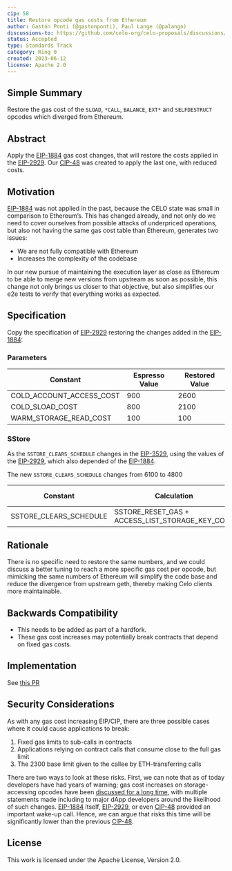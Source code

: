 ```yaml
---
cip: 58
title: Restore opcode gas costs from Ethereum
author: Gastón Ponti (@gastonponti), Paul Lange (@palango)
discussions-to: https://github.com/celo-org/celo-proposals/discussions/367
status: Accepted
type: Standards Track
category: Ring 0
created: 2023-06-12
license: Apache 2.0
---
```


## Simple Summary

Restore the gas cost of the `SLOAD`, `*CALL`, `BALANCE`, `EXT*` and `SELFDESTRUCT` opcodes which diverged from Ethereum.

## Abstract

Apply the [EIP-1884](https://eips.ethereum.org/EIPS/eip-1884) gas cost changes, that will restore the costs applied in the [EIP-2929](https://eips.ethereum.org/EIPS/eip-2929). Our [CIP-48](https://github.com/celo-org/celo-proposals/blob/master/CIPs/cip-0048.md) was created to apply the last one, with reduced costs.

## Motivation

[EIP-1884](https://eips.ethereum.org/EIPS/eip-1884) was not applied in the past, because the CELO state was small in comparison to Ethereum’s. This has changed already, and not only do we need to cover ourselves from possible attacks of underpriced operations, but also not having the same gas cost table than Ethereum, generates two issues:

- We are not fully compatible with Ethereum
- Increases the complexity of the codebase

In our new pursue of maintaining the execution layer as close as Ethereum to be able to merge new versions from upstream as soon as possible, this change not only brings us closer to that objective, but also simplifies our e2e tests to verify that everything works as expected.

## Specification

Copy the specification of [EIP-2929](https://eips.ethereum.org/EIPS/eip-2929) restoring the changes added in the [EIP-1884](https://eips.ethereum.org/EIPS/eip-1884):

### Parameters

Constant | Espresso Value | Restored Value
-- | -- | --
COLD_ACCOUNT_ACCESS_COST | 900 | 2600
COLD_SLOAD_COST | 800 | 2100
WARM_STORAGE_READ_COST | 100 | 100

### SStore

As the `SSTORE_CLEARS_SCHEDULE` changes in the [EIP-3529](https://eips.ethereum.org/EIPS/eip-3529), using the values of the [EIP-2929](https://eips.ethereum.org/EIPS/eip-2929), which also depended of the [EIP-1884](https://eips.ethereum.org/EIPS/eip-1884).

The new `SSTORE_CLEARS_SCHEDULE` changes from 6100 to 4800

| Constant | Calculation | Espresso Value | Restored Value |
| --- | --- | --- | --- |
| SSTORE_CLEARS_SCHEDULE | SSTORE_RESET_GAS + ACCESS_LIST_STORAGE_KEY_COST | 6100 | 4800 |

## Rationale

There is no specific need to restore the same numbers, and we could discuss a better tuning to reach a more specific gas cost per opcode, but mimicking the same numbers of Ethereum will simplify the code base and reduce the divergence from upstream geth, thereby making Celo clients more maintainable.

## Backwards Compatibility

- This needs to be added as part of a hardfork.
- These gas cost increases may potentially break contracts that depend on fixed gas costs.

## Implementation

See [this PR](https://github.com/celo-org/celo-blockchain/pull/2117)

## Security Considerations

As with any gas cost increasing EIP/CIP, there are three possible cases where it could cause applications to break:

1. Fixed gas limits to sub-calls in contracts
2. Applications relying on contract calls that consume close to the full gas limit
3. The 2300 base limit given to the callee by ETH-transferring calls

There are two ways to look at these risks. First, we can note that as of today developers have had years of warning; gas cost increases on storage-accessing opcodes have been [discussed for a long time](https://ethereum-magicians.org/t/protocol-changes-to-bound-witness-size/3885), with multiple statements made including to major dApp developers around the likelihood of such changes. [EIP-1884](https://eips.ethereum.org/EIPS/eip-1884) itself, [EIP-2929](https://eips.ethereum.org/EIPS/eip-2929), or even [CIP-48](https://github.com/celo-org/celo-proposals/blob/master/CIPs/cip-0048.md) provided an important wake-up call. Hence, we can argue that risks this time will be significantly lower than the previous [CIP-48](https://github.com/celo-org/celo-proposals/blob/master/CIPs/cip-0048.md).

## License

This work is licensed under the Apache License, Version 2.0.
